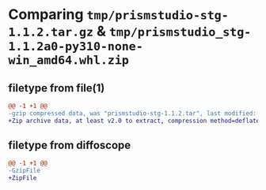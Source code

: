 # Comparing `tmp/prismstudio-stg-1.1.2.tar.gz` & `tmp/prismstudio_stg-1.1.2a0-py310-none-win_amd64.whl.zip`

## filetype from file(1)

```diff
@@ -1 +1 @@
-gzip compressed data, was "prismstudio-stg-1.1.2.tar", last modified: Wed Jun  7 02:29:55 2023, max compression
+Zip archive data, at least v2.0 to extract, compression method=deflate
```

## filetype from diffoscope

```diff
@@ -1 +1 @@
-GzipFile
+ZipFile
```


